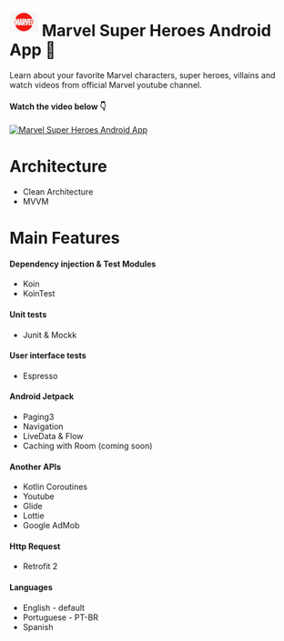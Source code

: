 # <img src="https://github.com/LucasCabralDevv/Marvel-App/blob/trunk/app/src/main/res/mipmap-xxhdpi/ic_launcher_foreground.png?raw=true" alt="Marvel App Icon" width="50" height="50"> Marvel Super Heroes Android App 📱
<p>
Learn about your favorite Marvel characters, super heroes, villains and watch videos from official Marvel youtube channel.
</p>

#### Watch the video below 👇
[![Marvel Super Heroes Android App](http://img.youtube.com/vi/KsHLYqGTyuQ/0.jpg)](https://www.youtube.com/watch?v=KsHLYqGTyuQ "Marvel Super Heroes App Video")

# Architecture
+ Clean Architecture
+ MVVM

# Main Features

#### Dependency injection & Test Modules
+ Koin
+ KoinTest

#### Unit tests
+ Junit & Mockk

#### User interface tests
+ Espresso

#### Android Jetpack
+ Paging3
+ Navigation
+ LiveData & Flow
+ Caching with Room (coming soon)

#### Another APIs
+ Kotlin Coroutines
+ Youtube
+ Glide
+ Lottie
+ Google AdMob

#### Http Request
+ Retrofit 2

#### Languages
+ English - default
+ Portuguese - PT-BR
+ Spanish

